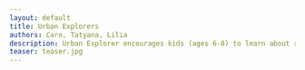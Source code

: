 ```yaml
---
layout: default
title: Urban Explorers
authors: Caro, Tatyana, Lilia
description: Urban Explorer encourages kids (ages 6-8) to learn about renewable energy and city planning by freely building, combining and discovering
teaser: teaser.jpg
---
```

